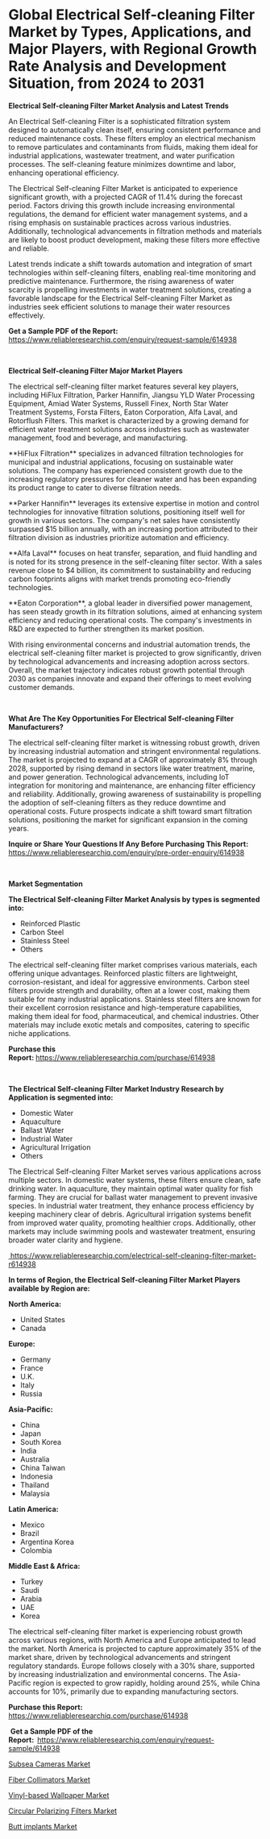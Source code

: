 <p><h1>Global Electrical Self-cleaning Filter Market by Types, Applications, and Major Players, with Regional Growth Rate Analysis and Development Situation, from 2024 to 2031</h1></p><p><strong>Electrical Self-cleaning Filter Market Analysis and Latest Trends</strong></p>
<p><p>An Electrical Self-cleaning Filter is a sophisticated filtration system designed to automatically clean itself, ensuring consistent performance and reduced maintenance costs. These filters employ an electrical mechanism to remove particulates and contaminants from fluids, making them ideal for industrial applications, wastewater treatment, and water purification processes. The self-cleaning feature minimizes downtime and labor, enhancing operational efficiency.</p><p>The Electrical Self-cleaning Filter Market is anticipated to experience significant growth, with a projected CAGR of 11.4% during the forecast period. Factors driving this growth include increasing environmental regulations, the demand for efficient water management systems, and a rising emphasis on sustainable practices across various industries. Additionally, technological advancements in filtration methods and materials are likely to boost product development, making these filters more effective and reliable.</p><p>Latest trends indicate a shift towards automation and integration of smart technologies within self-cleaning filters, enabling real-time monitoring and predictive maintenance. Furthermore, the rising awareness of water scarcity is propelling investments in water treatment solutions, creating a favorable landscape for the Electrical Self-cleaning Filter Market as industries seek efficient solutions to manage their water resources effectively.</p></p>
<p><strong>Get a Sample PDF of the Report:&nbsp;</strong> <a href="https://www.reliableresearchiq.com/enquiry/request-sample/614938?utm_campaign=103&utm_medium=2&utm_source=Github&utm_content=ia&utm_term=01102024&utm_id=electrical-self-cleaning-filter">https://www.reliableresearchiq.com/enquiry/request-sample/614938</a></p>
<p>&nbsp;</p>
<p><strong>Electrical Self-cleaning Filter Major Market Players</strong></p>
<p><p>The electrical self-cleaning filter market features several key players, including HiFlux Filtration, Parker Hannifin, Jiangsu YLD Water Processing Equipment, Amiad Water Systems, Russell Finex, North Star Water Treatment Systems, Forsta Filters, Eaton Corporation, Alfa Laval, and Rotorflush Filters. This market is characterized by a growing demand for efficient water treatment solutions across industries such as wastewater management, food and beverage, and manufacturing.</p><p>**HiFlux Filtration** specializes in advanced filtration technologies for municipal and industrial applications, focusing on sustainable water solutions. The company has experienced consistent growth due to the increasing regulatory pressures for cleaner water and has been expanding its product range to cater to diverse filtration needs.</p><p>**Parker Hannifin** leverages its extensive expertise in motion and control technologies for innovative filtration solutions, positioning itself well for growth in various sectors. The company's net sales have consistently surpassed $15 billion annually, with an increasing portion attributed to their filtration division as industries prioritize automation and efficiency.</p><p>**Alfa Laval** focuses on heat transfer, separation, and fluid handling and is noted for its strong presence in the self-cleaning filter sector. With a sales revenue close to $4 billion, its commitment to sustainability and reducing carbon footprints aligns with market trends promoting eco-friendly technologies.</p><p>**Eaton Corporation**, a global leader in diversified power management, has seen steady growth in its filtration solutions, aimed at enhancing system efficiency and reducing operational costs. The company's investments in R&D are expected to further strengthen its market position.</p><p>With rising environmental concerns and industrial automation trends, the electrical self-cleaning filter market is projected to grow significantly, driven by technological advancements and increasing adoption across sectors. Overall, the market trajectory indicates robust growth potential through 2030 as companies innovate and expand their offerings to meet evolving customer demands.</p></p>
<p>&nbsp;</p>
<p><strong>What Are The Key Opportunities For Electrical Self-cleaning Filter Manufacturers?</strong></p>
<p><p>The electrical self-cleaning filter market is witnessing robust growth, driven by increasing industrial automation and stringent environmental regulations. The market is projected to expand at a CAGR of approximately 8% through 2028, supported by rising demand in sectors like water treatment, marine, and power generation. Technological advancements, including IoT integration for monitoring and maintenance, are enhancing filter efficiency and reliability. Additionally, growing awareness of sustainability is propelling the adoption of self-cleaning filters as they reduce downtime and operational costs. Future prospects indicate a shift toward smart filtration solutions, positioning the market for significant expansion in the coming years.</p></p>
<p><strong>Inquire or Share Your Questions If Any Before Purchasing This Report:</strong> <a href="https://www.reliableresearchiq.com/enquiry/pre-order-enquiry/614938?utm_campaign=103&utm_medium=2&utm_source=Github&utm_content=ia&utm_term=01102024&utm_id=electrical-self-cleaning-filter">https://www.reliableresearchiq.com/enquiry/pre-order-enquiry/614938</a></p>
<p>&nbsp;</p>
<p><strong>Market Segmentation</strong></p>
<p><strong>The Electrical Self-cleaning Filter Market Analysis by types is segmented into:</strong></p>
<p><ul><li>Reinforced Plastic</li><li>Carbon Steel</li><li>Stainless Steel</li><li>Others</li></ul></p>
<p><p>The electrical self-cleaning filter market comprises various materials, each offering unique advantages. Reinforced plastic filters are lightweight, corrosion-resistant, and ideal for aggressive environments. Carbon steel filters provide strength and durability, often at a lower cost, making them suitable for many industrial applications. Stainless steel filters are known for their excellent corrosion resistance and high-temperature capabilities, making them ideal for food, pharmaceutical, and chemical industries. Other materials may include exotic metals and composites, catering to specific niche applications.</p></p>
<p><strong>Purchase this Report:&nbsp;</strong><a href="https://www.reliableresearchiq.com/purchase/614938?utm_campaign=103&utm_medium=2&utm_source=Github&utm_content=ia&utm_term=01102024&utm_id=electrical-self-cleaning-filter">https://www.reliableresearchiq.com/purchase/614938</a></p>
<p>&nbsp;</p>
<p><strong>The Electrical Self-cleaning Filter Market Industry Research by Application is segmented into:</strong></p>
<p><ul><li>Domestic Water</li><li>Aquaculture</li><li>Ballast Water</li><li>Industrial Water</li><li>Agricultural Irrigation</li><li>Others</li></ul></p>
<p><p>The Electrical Self-cleaning Filter Market serves various applications across multiple sectors. In domestic water systems, these filters ensure clean, safe drinking water. In aquaculture, they maintain optimal water quality for fish farming. They are crucial for ballast water management to prevent invasive species. In industrial water treatment, they enhance process efficiency by keeping machinery clear of debris. Agricultural irrigation systems benefit from improved water quality, promoting healthier crops. Additionally, other markets may include swimming pools and wastewater treatment, ensuring broader water clarity and hygiene.</p></p>
<p><a href="https://www.reliableresearchiq.com/electrical-self-cleaning-filter-market-r614938?utm_campaign=103&utm_medium=2&utm_source=Github&utm_content=ia&utm_term=01102024&utm_id=electrical-self-cleaning-filter">&nbsp;https://www.reliableresearchiq.com/electrical-self-cleaning-filter-market-r614938</a></p>
<p><strong>In terms of Region, the Electrical Self-cleaning Filter Market Players available by Region are:</strong></p>
<p>
    <p> <strong> North America: </strong>
        <ul>
            <li>United States</li>
            <li>Canada</li>
        </ul>
        </p> 
    <p> <strong> Europe: </strong>
        <ul>
            <li>Germany</li>
            <li>France</li>
            <li>U.K.</li>
            <li>Italy</li>
            <li>Russia</li>
        </ul>
        </p> 
    <p> <strong> Asia-Pacific: </strong>
        <ul>
            <li>China</li>
            <li>Japan</li>
            <li>South Korea</li>
            <li>India</li>
            <li>Australia</li>
            <li>China Taiwan</li>
            <li>Indonesia</li>
            <li>Thailand</li>
            <li>Malaysia</li>
        </ul>
        </p> 
    <p> <strong> Latin America: </strong>
        <ul>
            <li>Mexico</li>
            <li>Brazil</li>
            <li>Argentina Korea</li>
            <li>Colombia</li>
        </ul>
        </p> 
    <p> <strong> Middle East & Africa: </strong>
        <ul>
            <li>Turkey</li>
            <li>Saudi</li>
            <li>Arabia</li>
            <li>UAE</li>
            <li>Korea</li>
        </ul>
    </p>
    </p>
<p><p>The electrical self-cleaning filter market is experiencing robust growth across various regions, with North America and Europe anticipated to lead the market. North America is projected to capture approximately 35% of the market share, driven by technological advancements and stringent regulatory standards. Europe follows closely with a 30% share, supported by increasing industrialization and environmental concerns. The Asia-Pacific region is expected to grow rapidly, holding around 25%, while China accounts for 10%, primarily due to expanding manufacturing sectors.</p></p>
<p><strong>Purchase this Report: </strong><a href="https://www.reliableresearchiq.com/purchase/614938?utm_campaign=103&utm_medium=2&utm_source=Github&utm_content=ia&utm_term=01102024&utm_id=electrical-self-cleaning-filter">https://www.reliableresearchiq.com/purchase/614938</a></p>
<p>&nbsp;<strong>Get a Sample PDF of the Report:&nbsp;&nbsp;</strong><a href="https://www.reliableresearchiq.com/enquiry/request-sample/614938?utm_campaign=103&utm_medium=2&utm_source=Github&utm_content=ia&utm_term=01102024&utm_id=electrical-self-cleaning-filter">https://www.reliableresearchiq.com/enquiry/request-sample/614938</a></p>
<p><strong></strong></p>
<p><p><a href="https://www.linkedin.com/pulse/how-subsea-cameras-market-changing-from-2024-2031-trendzest-g5qge?utm_campaign=103&utm_medium=2&utm_source=Github&utm_content=ia&utm_term=01102024&utm_id=electrical-self-cleaning-filter">Subsea Cameras Market</a></p><p><a href="https://issuu.com/reportprime-2/docs/fiber-collimators-market-size-2030._42249a3a5f70f1?utm_campaign=103&utm_medium=2&utm_source=Github&utm_content=ia&utm_term=01102024&utm_id=electrical-self-cleaning-filter">Fiber Collimators Market</a></p><p><a href="https://github.com/jeffreybishop26/Market-Research-Report-List-1/blob/main/vinyl-based-wallpaper-market.md?utm_campaign=103&utm_medium=2&utm_source=Github&utm_content=ia&utm_term=01102024&utm_id=electrical-self-cleaning-filter">Vinyl-based Wallpaper Market</a></p><p><a href="https://issuu.com/reportprime-2/docs/circular-polarizing-filters-market-_df287cd1ab351e?utm_campaign=103&utm_medium=2&utm_source=Github&utm_content=ia&utm_term=01102024&utm_id=electrical-self-cleaning-filter">Circular Polarizing Filters Market</a></p><p><a href="https://www.linkedin.com/pulse/global-butt-implants-market-size-expected-experience-cagr-wfpke?utm_campaign=103&utm_medium=2&utm_source=Github&utm_content=ia&utm_term=01102024&utm_id=electrical-self-cleaning-filter">Butt implants Market</a></p></p>